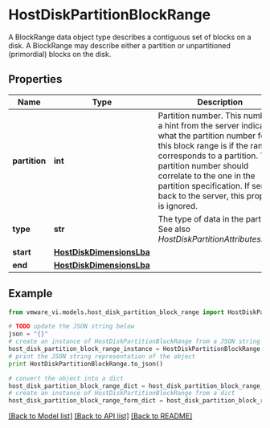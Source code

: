 # HostDiskPartitionBlockRange

A BlockRange data object type describes a contiguous set of blocks on a disk.  A BlockRange may describe either a partition or unpartitioned (primordial) blocks on the disk. 

## Properties
Name | Type | Description | Notes
------------ | ------------- | ------------- | -------------
**partition** | **int** | Partition number.  This number is a hint from the server indicating what the partition number for this block range is if the range corresponds to a partition. The partition number should correlate to the one in the partition specification. If sent back to the server, this property is ignored.  | [optional] 
**type** | **str** | The type of data in the partition.  See also *HostDiskPartitionAttributes.type*.  | 
**start** | [**HostDiskDimensionsLba**](HostDiskDimensionsLba.md) |  | 
**end** | [**HostDiskDimensionsLba**](HostDiskDimensionsLba.md) |  | 

## Example

```python
from vmware_vi.models.host_disk_partition_block_range import HostDiskPartitionBlockRange

# TODO update the JSON string below
json = "{}"
# create an instance of HostDiskPartitionBlockRange from a JSON string
host_disk_partition_block_range_instance = HostDiskPartitionBlockRange.from_json(json)
# print the JSON string representation of the object
print HostDiskPartitionBlockRange.to_json()

# convert the object into a dict
host_disk_partition_block_range_dict = host_disk_partition_block_range_instance.to_dict()
# create an instance of HostDiskPartitionBlockRange from a dict
host_disk_partition_block_range_form_dict = host_disk_partition_block_range.from_dict(host_disk_partition_block_range_dict)
```
[[Back to Model list]](../README.md#documentation-for-models) [[Back to API list]](../README.md#documentation-for-api-endpoints) [[Back to README]](../README.md)


